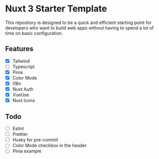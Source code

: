 # Nuxt 3 Starter Template

This repository is designed to be a quick and efficient starting point for developers who want to build web apps without having to spend a lot of time on basic configuration.


## Features
- [x] Tailwind
- [ ] Typescript
- [x] Pinia
- [x] Color Mode
- [x] I18n
- [x] Nuxt Auth
- [x] VueUse
- [x] Nuxt Icons

## Todo
- [ ] Eslint
- [ ] Prettier
- [ ] Husky for pre-commit
- [ ] Color Mode checkbox in the header
- [ ] Pinia example
